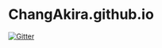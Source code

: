 # ChangAkira.github.io

[![Gitter](https://badges.gitter.im/ChangAkira/maimuju.svg)](https://gitter.im/ChangAkira/maimuju?utm_source=badge&utm_medium=badge&utm_campaign=pr-badge&utm_content=badge)